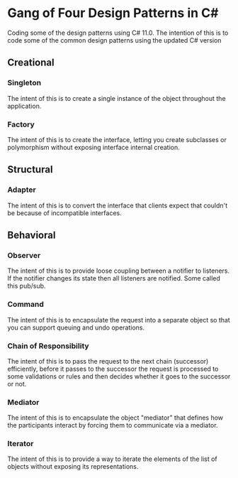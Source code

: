# Gang of Four Design Patterns in C#
Coding some of the design patterns using C# 11.0. The intention of this is to code some of the common design patterns using the updated C# version

## Creational
### Singleton 
The intent of this is to create a single instance of the object throughout the application.

### Factory 
The intent of this is to create the interface, letting you create subclasses or polymorphism without exposing interface internal creation.

## Structural
### Adapter 
The intent of this is to convert the interface that clients expect that couldn't be because of incompatible interfaces.

## Behavioral
### Observer 
The intent of this is to provide loose coupling between a notifier to listeners. If the notifier changes its state then all listeners are notified. Some called this pub/sub.

### Command
The intent of this is to encapsulate the request into a separate object so that you can support queuing and undo operations.

### Chain of Responsibility
The intent of this is to pass the request to the next chain (successor) efficiently, before it passes to the successor the request is processed to some validations or rules and then decides whether it goes to the successor or not.

### Mediator
The intent of this is to encapsulate the object "mediator" that defines how the participants interact by forcing them to communicate via a mediator.

### Iterator
The intent of this is to provide a way to iterate the elements of the list of objects without exposing its representations.
